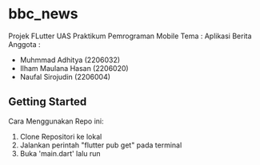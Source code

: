 # bbc_news

Projek FLutter UAS Praktikum Pemrograman Mobile
Tema : Aplikasi Berita
Anggota :
- Muhmmad Adhitya (2206032)
- Ilham Maulana Hasan (2206020)
- Naufal Sirojudin (2206004)

## Getting Started

Cara Menggunakan Repo ini:
1. Clone Repositori ke lokal
2. Jalankan perintah "flutter pub get" pada terminal
3. Buka 'main.dart' lalu run
